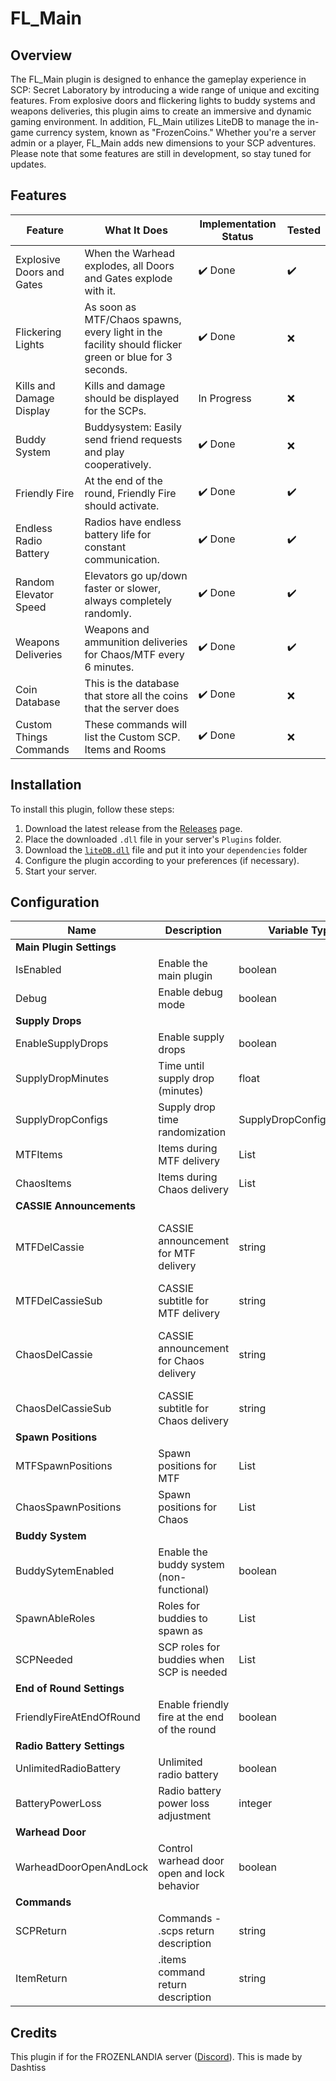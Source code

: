 # FL_Main

## Overview

The FL_Main plugin is designed to enhance the gameplay experience in SCP: Secret Laboratory by introducing a wide range of unique and exciting features. From explosive doors and flickering lights to buddy systems and weapons deliveries, this plugin aims to create an immersive and dynamic gaming environment. In addition, FL_Main utilizes LiteDB to manage the in-game currency system, known as "FrozenCoins." Whether you're a server admin or a player, FL_Main adds new dimensions to your SCP adventures. Please note that some features are still in development, so stay tuned for updates.


## Features

| Feature                 | What It Does                                                          | Implementation Status | Tested |
|-------------------------|-----------------------------------------------------------------------|-----------------------|--------|
| Explosive Doors and Gates| When the Warhead explodes, all Doors and Gates explode with it.     | ✔️ Done               | ✔️      |
| Flickering Lights       | As soon as MTF/Chaos spawns, every light in the facility should flicker green or blue for 3 seconds.     | ✔️ Done               | ❌      |
| Kills and Damage Display| Kills and damage should be displayed for the SCPs.                  | In Progress           | ❌      |
| Buddy System            | Buddysystem: Easily send friend requests and play cooperatively.    | ✔️ Done               | ❌      |
| Friendly Fire           | At the end of the round, Friendly Fire should activate.             | ✔️ Done               | ✔️      |
| Endless Radio Battery   | Radios have endless battery life for constant communication.        | ✔️ Done               | ✔️      |
| Random Elevator Speed   | Elevators go up/down faster or slower, always completely randomly.  | ✔️ Done               | ✔️      |
| Weapons Deliveries      | Weapons and ammunition deliveries for Chaos/MTF every 6 minutes.    | ✔️ Done               | ✔️      |
| Coin Database           | This is the database that store all the coins that the server does  | ✔️ Done               | ❌      |
| Custom Things Commands  | These commands will list the Custom SCP. Items and Rooms            | ✔️ Done               | ❌      |


## Installation

To install this plugin, follow these steps:

1. Download the latest release from the [Releases](https://github.com/Dashtiss/FL_Main/releases) page.
2. Place the downloaded `.dll` file in your server's `Plugins` folder.
3. Download the [`liteDB.dll`](https://github.com/Dashtiss/FL_Main/releases/download/1.7.1/LiteDB.dll) file and put it into your `dependencies` folder
4. Configure the plugin according to your preferences (if necessary).
5. Start your server.

## Configuration

| Name                           | Description                                     | Variable Type           | Default                   |
|--------------------------------|-------------------------------------------------|-------------------------|---------------------------|
| **Main Plugin Settings**       |                                                 |                         |                           |
| IsEnabled                       | Enable the main plugin                         | boolean                 | true                      |
| Debug                           | Enable debug mode                              | boolean                 | false                     |
| **Supply Drops**               |                                                 |                         |                           |
| EnableSupplyDrops               | Enable supply drops                            | boolean                 | true                      |
| SupplyDropMinutes               | Time until supply drop (minutes)               | float                   | 6.0                       |
| SupplyDropConfigs               | Supply drop time randomization                 | SupplyDropConfigRandom  | IsRandomTimeAllowed: true, Min: 30, Max: 90 |
| MTFItems                        | Items during MTF delivery                      | List<ItemSpawn>         | See code                  |
| ChaosItems                      | Items during Chaos delivery                    | List<ItemSpawn>         | See code                  |
| **CASSIE Announcements**       |                                                 |                         |                           |
| MTFDelCassie                    | CASSIE announcement for MTF delivery          | string                  | "jam_012_0 yield_01 arrival of mobile task force materials has entered the facility area" |
| MTFDelCassieSub                 | CASSIE subtitle for MTF delivery               | string                  | "Arrival of MTF Materials has arrived" |
| ChaosDelCassie                  | CASSIE announcement for Chaos delivery        | string                  | "jam_012_0 yield_01 arrival of chaos insurgency materials has entered the facility area" |
| ChaosDelCassieSub               | CASSIE subtitle for Chaos delivery             | string                  | "Arrival of Chaos Insurgency Materials has arrived" |
| **Spawn Positions**            |                                                 |                         |                           |
| MTFSpawnPositions                | Spawn positions for MTF                        | List<Vector3>           | See code                  |
| ChaosSpawnPositions             | Spawn positions for Chaos                      | List<Vector3>           | See code                  |
| **Buddy System**               |                                                 |                         |                           |
| BuddySytemEnabled               | Enable the buddy system (non-functional)       | boolean                 | true                      |
| SpawnAbleRoles                  | Roles for buddies to spawn as                 | List<RoleTypeId>        | ClassD, Scientist, FacilityGuard |
| SCPNeeded                       | SCP roles for buddies when SCP is needed      | List<RoleTypeId>        | Scp173, Scp106, Scp939     |
| **End of Round Settings**     |                                                 |                         |                           |
| FriendlyFireAtEndOfRound       | Enable friendly fire at the end of the round  | boolean                 | true                      |
| **Radio Battery Settings**    |                                                 |                         |                           |
| UnlimitedRadioBattery           | Unlimited radio battery                        | boolean                 | true                      |
| BatteryPowerLoss                | Radio battery power loss adjustment            | integer                 | 1                         |
| **Warhead Door**               |                                                 |                         |                           |
| WarheadDoorOpenAndLock          | Control warhead door open and lock behavior   | boolean                 | true                      |
| **Commands**                   |                                                   |                     |                           |
| SCPReturn                  | Commands - .scps return description            | string                  | See code                  |
| ItemReturn                | .items command return description              | string                  | See code                  |


## Credits

This plugin if for the FROZENLANDIA server ([Discord](https://discord.gg/UBuY8e2W)). This is made by Dashtiss

